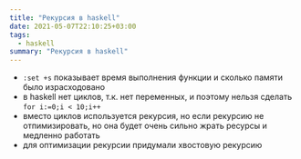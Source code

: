 ```yaml
---
title: "Рекурсия в haskell"
date: 2021-05-07T22:10:25+03:00
tags:
  - haskell 
summary: "Рекурсия в haskell"
---
```

- `:set +s` показывает время выполнения функции и сколько памяти было израсходовано
- в haskell нет циклов, т.к. нет переменных, и поэтому нельзя сделать `for i:=0;i < 10;i++`
- вместо циклов используется рекурсия, но если рекурсию не отпимизировать, но она будет очень сильно жрать ресурсы и медленно работать
- для оптимизации рекурсии придумали хвостовую рекурсию

